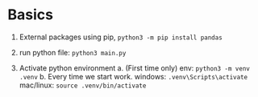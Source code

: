 # Basics

1. External packages using pip, `python3 -m pip install pandas`

2. run python file: `python3 main.py`

3. Activate python environment
    a. (First time only) env: `python3 -m venv .venv`
    b. Every time we start work. windows: `.venv\Scripts\activate` mac/linux: `source .venv/bin/activate`

